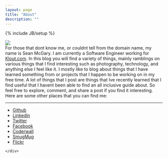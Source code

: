 ```yaml
---
layout: page
title: "About"
description: ""
---
```

{% include JB/setup %}

<div class="row">
	<div class="span2">
		<img src="http://gravatar.com/avatar/40b09104f12541b95925defa8f2611e8?s=200">
	</div>
	<div class="span10">
For those that dont know me, or couldnt tell from the domain name, my name is Sean McGary. I am currently a Software Engineer working for <a href="http://klout.com">Klout.com</a>. In this blog you will find a variety of things, mainly ramblings on various things that I find interesting such as photography, technology, and anything else I feel like it. I mostly like to blog about things that I have learned something from or projects that I happen to be working on in my free time. A lot of things that I post are things that Ive recently learned that I find useful that I havent been able to find an all inclusive guide about. So feel free to explore, comment, and share a post if you find it interesting. Here are some other places that you can find me:
		<hr>
		<ul>
			<li><a href="http://github.com/seanmcgary">Github</a></li>
			<li><a href="http://linkedin.com/in/seanmcgary">Linkedin</a></li>
			<li><a href="http://twitter.com/seanmcgary">Twitter</a></li>
			<li><a href="http://facebook.com/seanmcgary">Facebook</a></li>
			<li><a href="http://coderwall.com/seanmcgary">Coderwall</a></li>
			<li><a href="http://seanmcgary.smugmug.com/">SmugMug</a></li>
			<li><a href="http://flickr.com/photos/seanmcgary">Flickr</a></li>
		</ul>

	</div>
</div>
